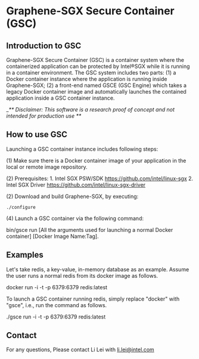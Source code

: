 # Graphene-SGX Secure Container (GSC)

## Introduction to GSC
Graphene-SGX Secure Container (GSC) is a container system where the containerized application can be protected by Intel:registered:SGX while it is running in a container environment. The GSC system includes two parts: (1) a Docker container instance where the application is running inside Graphene-SGX; (2) a front-end named GSCE (GSC Engine) which takes a legacy Docker container image and automatically launches the contained application inside a GSC container instance.

__** Disclaimer: This software is a research proof of concept and not intended for production use **_


## How to use GSC
Launching a GSC container instance includes following steps:

(1) Make sure there is a Docker container image of your application in the local or remote image repository.

(2) Prerequisites: 
    1. Intel SGX PSW/SDK https://github.com/intel/linux-sgx
    2. Intel SGX Driver https://github.com/intel/linux-sgx-driver

(2) Download and build Graphene-SGX, by executing:
    
    ./configure

(4) Launch a GSC container via the following command:

   bin/gsce run [All the arguments used for launching a normal Docker container] [Docker Image Name:Tag].
   
## Examples

Let's take redis, a key-value, in-memory database as an example. Assume the user runs a normal redis from its docker image as follows.

docker run -i -t -p 6379:6379 redis:latest

To launch a GSC container running redis, simply replace "docker" with "gsce", i.e., run the command as follows.

./gsce run -i -t -p 6379:6379 redis:latest


## Contact
For any questions, Please contact Li Lei with li.lei@intel.com
